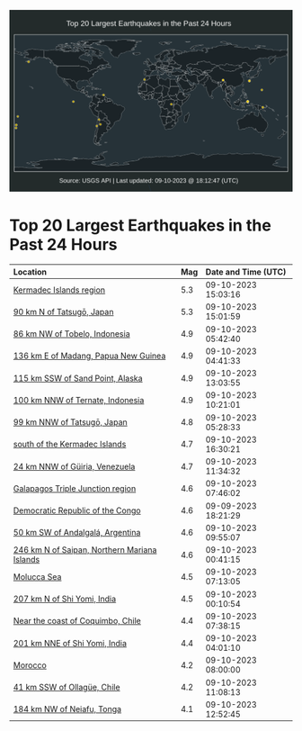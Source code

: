![Map](./map.png)

# Top 20 Largest Earthquakes in the Past 24 Hours

| Location | Mag | Date and Time (UTC) |
|:---|:---|:---|
| [Kermadec Islands region](https://earthquake.usgs.gov/earthquakes/eventpage/us7000kuui) | 5.3 | 09-10-2023 15:03:16 |
| [90 km N of Tatsugō, Japan](https://earthquake.usgs.gov/earthquakes/eventpage/us7000kuuh) | 5.3 | 09-10-2023 15:01:59 |
| [86 km NW of Tobelo, Indonesia](https://earthquake.usgs.gov/earthquakes/eventpage/us7000kurm) | 4.9 | 09-10-2023 05:42:40 |
| [136 km E of Madang, Papua New Guinea](https://earthquake.usgs.gov/earthquakes/eventpage/us7000kur6) | 4.9 | 09-10-2023 04:41:33 |
| [115 km SSW of Sand Point, Alaska](https://earthquake.usgs.gov/earthquakes/eventpage/us7000kutk) | 4.9 | 09-10-2023 13:03:55 |
| [100 km NNW of Ternate, Indonesia](https://earthquake.usgs.gov/earthquakes/eventpage/us7000kusu) | 4.9 | 09-10-2023 10:21:01 |
| [99 km NNW of Tatsugō, Japan](https://earthquake.usgs.gov/earthquakes/eventpage/us7000kurj) | 4.8 | 09-10-2023 05:28:33 |
| [south of the Kermadec Islands](https://earthquake.usgs.gov/earthquakes/eventpage/us7000kuut) | 4.7 | 09-10-2023 16:30:21 |
| [24 km NNW of Güiria, Venezuela](https://earthquake.usgs.gov/earthquakes/eventpage/us7000kut1) | 4.7 | 09-10-2023 11:34:32 |
| [Galapagos Triple Junction region](https://earthquake.usgs.gov/earthquakes/eventpage/us7000kus5) | 4.6 | 09-10-2023 07:46:02 |
| [Democratic Republic of the Congo](https://earthquake.usgs.gov/earthquakes/eventpage/us7000kun1) | 4.6 | 09-09-2023 18:21:29 |
| [50 km SW of Andalgalá, Argentina](https://earthquake.usgs.gov/earthquakes/eventpage/us7000kusn) | 4.6 | 09-10-2023 09:55:07 |
| [246 km N of Saipan, Northern Mariana Islands](https://earthquake.usgs.gov/earthquakes/eventpage/us7000kupq) | 4.6 | 09-10-2023 00:41:15 |
| [Molucca Sea](https://earthquake.usgs.gov/earthquakes/eventpage/us7000kury) | 4.5 | 09-10-2023 07:13:05 |
| [207 km N of Shi Yomi, India](https://earthquake.usgs.gov/earthquakes/eventpage/us7000kupj) | 4.5 | 09-10-2023 00:10:54 |
| [Near the coast of Coquimbo, Chile](https://earthquake.usgs.gov/earthquakes/eventpage/us7000kus1) | 4.4 | 09-10-2023 07:38:15 |
| [201 km NNE of Shi Yomi, India](https://earthquake.usgs.gov/earthquakes/eventpage/us7000kuqr) | 4.4 | 09-10-2023 04:01:10 |
| [Morocco](https://earthquake.usgs.gov/earthquakes/eventpage/us7000kus7) | 4.2 | 09-10-2023 08:00:00 |
| [41 km SSW of Ollagüe, Chile](https://earthquake.usgs.gov/earthquakes/eventpage/us7000kusz) | 4.2 | 09-10-2023 11:08:13 |
| [184 km NW of Neiafu, Tonga](https://earthquake.usgs.gov/earthquakes/eventpage/us7000kutg) | 4.1 | 09-10-2023 12:52:45 |

